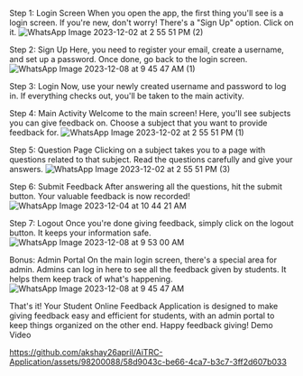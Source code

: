 Step 1: Login Screen
When you open the app, the first thing you'll see is a login screen. If you're new, don't worry! There's a "Sign Up" option. Click on it.
![WhatsApp Image 2023-12-02 at 2 55 51 PM (2)](https://github.com/akshay26april/AiTRC-Application/assets/98200088/e23ba692-9468-4273-9cc7-9fe78386763a)

Step 2: Sign Up
Here, you need to register your email, create a username, and set up a password. Once done, go back to the login screen.
![WhatsApp Image 2023-12-08 at 9 45 47 AM (1)](https://github.com/akshay26april/AiTRC-Application/assets/98200088/f9e8ec47-d108-438a-bca4-34df663c3dbe)

Step 3: Login
Now, use your newly created username and password to log in. If everything checks out, you'll be taken to the main activity.

Step 4: Main Activity
Welcome to the main screen! Here, you'll see subjects you can give feedback on. Choose a subject that you want to provide feedback for.
![WhatsApp Image 2023-12-02 at 2 55 51 PM (1)](https://github.com/akshay26april/AiTRC-Application/assets/98200088/c06d74ea-9af5-4d00-8260-64767f28025a)

Step 5: Question Page
Clicking on a subject takes you to a page with questions related to that subject. Read the questions carefully and give your answers.
![WhatsApp Image 2023-12-02 at 2 55 51 PM (3)](https://github.com/akshay26april/AiTRC-Application/assets/98200088/e36413c0-b66d-49c8-b06c-78c384b3ee1e)

Step 6: Submit Feedback
After answering all the questions, hit the submit button. Your valuable feedback is now recorded!
![WhatsApp Image 2023-12-04 at 10 44 21 AM](https://github.com/akshay26april/AiTRC-Application/assets/98200088/763c7047-9a45-4740-bd68-c1e1544a65e0)

Step 7: Logout
Once you're done giving feedback, simply click on the logout button. It keeps your information safe.
![WhatsApp Image 2023-12-08 at 9 53 00 AM](https://github.com/akshay26april/AiTRC-Application/assets/98200088/ea96bcca-a91a-4c4d-83a9-9277b714b729)

Bonus: Admin Portal
On the main login screen, there's a special area for admin. Admins can log in here to see all the feedback given by students. It helps them keep track of what's happening.
![WhatsApp Image 2023-12-08 at 9 45 47 AM](https://github.com/akshay26april/AiTRC-Application/assets/98200088/df7e5adc-9346-4b00-b8f1-c21d9bc86ac4)

That's it! Your Student Online Feedback Application is designed to make giving feedback easy and efficient for students, with an admin portal to keep things organized on the other end. Happy feedback giving!
Demo Video

https://github.com/akshay26april/AiTRC-Application/assets/98200088/58d9043c-be66-4ca7-b3c7-3ff2d607b033
